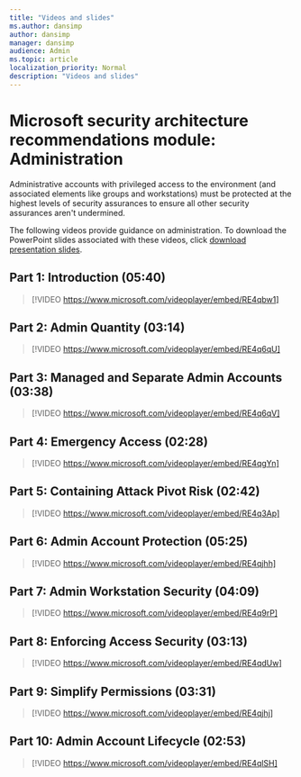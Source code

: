 ```yaml
---
title: "Videos and slides"
ms.author: dansimp
author: dansimp
manager: dansimp
audience: Admin
ms.topic: article
localization_priority: Normal
description: "Videos and slides"
---
```


# Microsoft security architecture recommendations module: Administration
Administrative accounts with privileged access to the environment (and associated elements like groups and workstations) must be protected at the highest levels of security assurances to ensure all other security assurances aren't undermined.

The following videos provide guidance on administration. To download the PowerPoint slides associated with these videos, click [download presentation slides](https://docs.microsoft.com/microsoft-365/downloads/security-compass-presentation.pptx).

## Part 1: Introduction (05:40)
> [!VIDEO https://www.microsoft.com/videoplayer/embed/RE4qbw1]

## Part 2: Admin Quantity (03:14)
> [!VIDEO https://www.microsoft.com/videoplayer/embed/RE4q6qU]

## Part 3: Managed and Separate Admin Accounts (03:38)
> [!VIDEO https://www.microsoft.com/videoplayer/embed/RE4q6qV]

## Part 4: Emergency Access (02:28)
> [!VIDEO https://www.microsoft.com/videoplayer/embed/RE4qgYn]

## Part 5: Containing Attack Pivot Risk (02:42)
> [!VIDEO https://www.microsoft.com/videoplayer/embed/RE4q3Ap]

## Part 6: Admin Account Protection (05:25)
> [!VIDEO https://www.microsoft.com/videoplayer/embed/RE4qjhh]

## Part 7: Admin Workstation Security (04:09)
> [!VIDEO https://www.microsoft.com/videoplayer/embed/RE4q9rP]

## Part 8: Enforcing Access Security (03:13)
> [!VIDEO https://www.microsoft.com/videoplayer/embed/RE4qdUw]

## Part 9: Simplify Permissions (03:31)
> [!VIDEO https://www.microsoft.com/videoplayer/embed/RE4qjhj]

## Part 10: Admin Account Lifecycle (02:53)
> [!VIDEO https://www.microsoft.com/videoplayer/embed/RE4qlSH]
